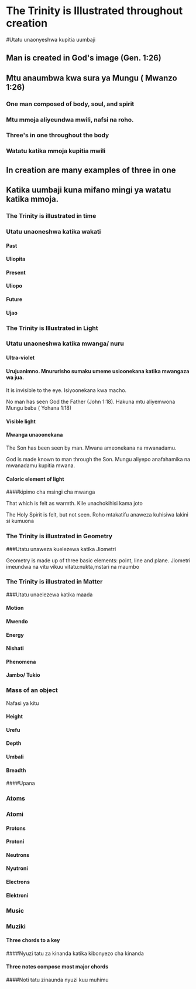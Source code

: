 # The Trinity is Illustrated throughout creation
#Utatu unaonyeshwa kupitia uumbaji
 
## Man is created in God's image (Gen. 1:26)
## Mtu anaumbwa kwa sura ya Mungu ( Mwanzo 1:26)
 
### One man composed of body, soul, and spirit
### Mtu mmoja aliyeundwa mwili, nafsi na roho.
 
### Three's in one throughout the body
### Watatu katika mmoja kupitia mwili
 
## In creation are many examples of three in one
## Katika uumbaji kuna mifano mingi ya watatu katika mmoja.
 
### The Trinity is illustrated in time
### Utatu unaoneshwa katika wakati
 
#### Past
#### Uliopita
 
#### Present
#### Uliopo
 
#### Future
#### Ujao
 
### The Trinity is Illustrated in Light
### Utatu unaoneshwa katika mwanga/ nuru
 
#### Ultra-violet
#### Urujuanimno. Mnururisho sumaku umeme usioonekana katika mwangaza wa jua.
 
It is invisible to the eye.
Isiyoonekana kwa macho.
 
 
No man has seen God the Father (John 1:18).
Hakuna mtu aliyemwona Mungu baba ( Yohana 1:18)
 
#### Visible light
#### Mwanga unaoonekana
 
The Son has been seen by man.
Mwana ameonekana na mwanadamu.
 
God is made known to man through the Son.
Mungu aliyepo anafahamika na mwanadamu kupitia mwana.
 
#### Caloric element of light
####kipimo cha msingi cha mwanga
 
 
That which is felt as warmth.
Kile unachokihisi kama joto
 
The Holy Spirit is felt, but not seen.
Roho mtakatifu anaweza kuhisiwa lakini si kumuona
 
### The Trinity is illustrated in Geometry
###Utatu unaweza kuelezewa katika Jiometri
 
Geometry is made up of three basic elements: point, line and plane.
Jiometri imeundwa na vitu vikuu vitatu:nukta,mstari na maumbo
 
### The Trinity is illustrated in Matter
###Utatu unaelezewa katika maada
 
#### Motion
#### Mwendo
 
#### Energy
#### Nishati
 
#### Phenomena
#### Jambo/ Tukio
 
### Mass of an object
Nafasi ya kitu
 
#### Height
#### Urefu
 
#### Depth
#### Umbali
 
#### Breadth
####Upana
 
### Atoms
### Atomi
 
#### Protons
#### Protoni
 
#### Neutrons
#### Nyutroni
 
#### Electrons
#### Elektroni
 
### Music
### Muziki
 
#### Three chords to a key
####Nyuzi tatu za kinanda katika kibonyezo cha kinanda
 
#### Three notes compose most major chords
####Noti tatu zinaunda nyuzi kuu muhimu